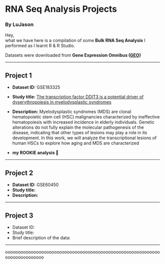 # RNA Seq Analysis Projects
### By LuJason

Hey,  
what we have here is a compilation of some **Bulk RNA Seq Analysis** I performed as I learnt R & R Studio.  

Datasets were downloaded from **Gene Expression Omnibus ([GEO](https://www.ncbi.nlm.nih.gov/geo/))**  

--- 

## Project 1  
- **Dataset ID:** GSE183325 
- **Study title:** [The transcription factor DDIT3 is a potential driver of dyserythropoiesis in myelodysplastic syndromes](https://doi.org/10.1038/s41467-022-35192-7)  
- **Description:** Myelodysplastic syndromes (MDS) are clonal hematopoietic stem cell (HSC) malignancies characterized by ineffective hematopoiesis with increased incidence in elderly individuals. Genetic alterations do not fully explain the molecular pathogenesis of the disease, indicating that other types of lesions may play a role in its development. In this work, we will analyze the transcriptional lesions of human HSCs to explore how aging and MDS are characterized

-  **my ROOKIE analysis 🤡**
---

## Project 2  
- **Dataset ID:** GSE60450
- **Study title:** 
- **Description:**
  
---

## Project 3  
- Dataset ID: 
- Study title:
- Brief description of the data:

  
---  
ooooooooooooooooooooooooooooooooooooooooooooooooooooooooooooooooooooooooooo
